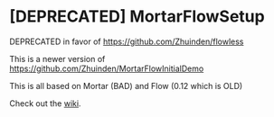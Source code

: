 # [DEPRECATED] MortarFlowSetup

DEPRECATED in favor of https://github.com/Zhuinden/flowless

This is a newer version of https://github.com/Zhuinden/MortarFlowInitialDemo

This is all based on Mortar (BAD) and Flow (0.12 which is OLD)

Check out the [wiki](https://github.com/Zhuinden/MortarFlowSetup/wiki).
